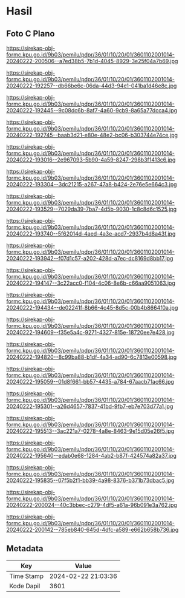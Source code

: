 # Hasil

## Foto C Plano

https://sirekap-obj-formc.kpu.go.id/9b03/pemilu/pdpr/36/01/10/20/01/3601102001014-20240222-200506--a7ed38b5-7b1d-4045-8929-3e25f04a7b69.jpg

https://sirekap-obj-formc.kpu.go.id/9b03/pemilu/pdpr/36/01/10/20/01/3601102001014-20240222-192257--db66be6c-06da-44d3-94e1-041ba1d46e8c.jpg

https://sirekap-obj-formc.kpu.go.id/9b03/pemilu/pdpr/36/01/10/20/01/3601102001014-20240222-192445--9c08dc6b-8af7-4a60-9cb9-8a65a77dcca4.jpg

https://sirekap-obj-formc.kpu.go.id/9b03/pemilu/pdpr/36/01/10/20/01/3601102001014-20240222-192745--baab3d21-e80e-48e2-bc06-b303744e74ce.jpg

https://sirekap-obj-formc.kpu.go.id/9b03/pemilu/pdpr/36/01/10/20/01/3601102001014-20240222-193016--2e967093-5b90-4a59-8247-298b3f1413c6.jpg

https://sirekap-obj-formc.kpu.go.id/9b03/pemilu/pdpr/36/01/10/20/01/3601102001014-20240222-193304--3dc21215-a267-47a8-b424-2e76e5e664c3.jpg

https://sirekap-obj-formc.kpu.go.id/9b03/pemilu/pdpr/36/01/10/20/01/3601102001014-20240222-193529--7029da39-7ba7-4d5b-9030-1c8c8d6c1525.jpg

https://sirekap-obj-formc.kpu.go.id/9b03/pemilu/pdpr/36/01/10/20/01/3601102001014-20240222-193740--5f62014d-4aed-4a3e-acd7-2937b4d8a43f.jpg

https://sirekap-obj-formc.kpu.go.id/9b03/pemilu/pdpr/36/01/10/20/01/3601102001014-20240222-193942--f07d1c57-a202-428d-a7ec-dc8169d8bb17.jpg

https://sirekap-obj-formc.kpu.go.id/9b03/pemilu/pdpr/36/01/10/20/01/3601102001014-20240222-194147--3c22acc0-f104-4c06-8e6b-c66aa9051063.jpg

https://sirekap-obj-formc.kpu.go.id/9b03/pemilu/pdpr/36/01/10/20/01/3601102001014-20240222-194434--de02241f-8b66-4c45-8d5c-00b4b8664f0a.jpg

https://sirekap-obj-formc.kpu.go.id/9b03/pemilu/pdpr/36/01/10/20/01/3601102001014-20240222-194609--f35e5a4c-9271-4327-815e-18720ee7e428.jpg

https://sirekap-obj-formc.kpu.go.id/9b03/pemilu/pdpr/36/01/10/20/01/3601102001014-20240222-194820--8c99ba88-b1df-4a34-ad90-6c7813e00598.jpg

https://sirekap-obj-formc.kpu.go.id/9b03/pemilu/pdpr/36/01/10/20/01/3601102001014-20240222-195059--01d8f661-bb57-4435-a784-67aacb71ac66.jpg

https://sirekap-obj-formc.kpu.go.id/9b03/pemilu/pdpr/36/01/10/20/01/3601102001014-20240222-195301--a26d4657-7837-41bd-9fb7-eb7e703d77a1.jpg

https://sirekap-obj-formc.kpu.go.id/9b03/pemilu/pdpr/36/01/10/20/01/3601102001014-20240222-195513--3ac221a7-0278-4a8e-8463-9e15d05e26f5.jpg

https://sirekap-obj-formc.kpu.go.id/9b03/pemilu/pdpr/36/01/10/20/01/3601102001014-20240222-195640--edab0e68-1284-4ab2-b87f-424574a82a37.jpg

https://sirekap-obj-formc.kpu.go.id/9b03/pemilu/pdpr/36/01/10/20/01/3601102001014-20240222-195835--07f5b2f1-bb39-4a98-8376-b371b73dbac5.jpg

https://sirekap-obj-formc.kpu.go.id/9b03/pemilu/pdpr/36/01/10/20/01/3601102001014-20240222-200024--40c3bbec-c279-4df5-a61a-96b091e3a762.jpg

https://sirekap-obj-formc.kpu.go.id/9b03/pemilu/pdpr/36/01/10/20/01/3601102001014-20240222-200142--785eb840-645d-4dfc-a589-e662b658b736.jpg


## Metadata

| Key        | Value               |
| ---------- | ------------------- |
| Time Stamp | 2024-02-22 21:03:36 |
| Kode Dapil | 3601                |



